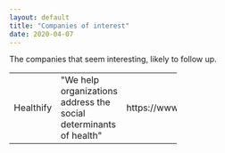 ```yaml
---
layout: default
title: "Companies of interest"
date: 2020-04-07
---
```


The companies that seem interesting, likely to follow up. 

<table style="width:300px">
<tr>
  <td>Healthify</td>
  <td>"We help organizations address the social determinants of health"</td>
  <td>https://www.healthify.us/</td>
</tr>
</table>
